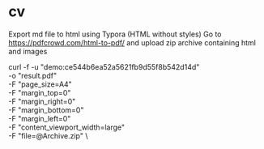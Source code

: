 # cv

Export md file to html using Typora (HTML without styles)
Go to https://pdfcrowd.com/html-to-pdf/ and upload zip archive containing html and images

curl -f -u "demo:ce544b6ea52a5621fb9d55f8b542d14d" \
    -o "result.pdf" \
    -F "page_size=A4" \
    -F "margin_top=0" \
    -F "margin_right=0" \
    -F "margin_bottom=0" \
    -F "margin_left=0" \
    -F "content_viewport_width=large" \
    -F "file=@Archive.zip" \

